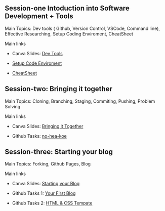 ## Session-one Intoduction into Software Development + Tools
Main Topics: Dev tools ( Github, Version Control, VSCode, Command line), Effective Researching, Setup Coding Enviroment, CheatSheet

Main links
* Canva Slides: [Dev Tools](https://www.canva.com/design/DAD0yasIplc/M9LfksTwl9Ze0waJTwUEZw/view?utm_content=DAD0yasIplc&utm_campaign=designshare&utm_medium=link&utm_source=sharebutton) 

* [Setup Code Enviroment](https://docs.google.com/document/d/1lqP4RruBuC6AwVBvWB7Ollzpy17IlhNm3TK1qTpS0TI/edit?usp=sharing)

* [CheatSheet](https://docs.google.com/document/d/1tZpUzmZBLZN4Dvw_XObpJUhbahRc4dIM_aDiNtYXFJ4/edit?usp=sharing)

## Session-two: Bringing it together 
Main Topics: Cloning, Branching, Staging, Commiting, Pushing, Problem Solving

Main links
* Canva Slides: [Bringing it Together](https://www.canva.com/design/DAD1RtezvCE/rDnyjsiLmAKgwoIxWEBfUw/view?utm_content=DAD1RtezvCE&utm_campaign=designshare&utm_medium=link&utm_source=sharebutton) 

* Github Tasks: [no-hea-koe](https://github.com/NGEN-Room/no-hea-koe)



## Session-three: Starting your blog 
Main Topics: Forking, Github Pages, Blog

Main links
* Canva Slides: [Starting your Blog](https://www.canva.com/design/DAD1W_Ne6kk/UZ3DgZEK6oZUGXFvRLJZ9w/view?utm_content=DAD1W_Ne6kk&utm_campaign=designshare&utm_medium=link&utm_source=sharebutton) 

* Github Tasks 1: [Your First Blog](https://github.com/NGEN-Room/Your-First-Blog)
* Github Tasks 2: [HTML & CSS Tempate](https://github.com/NGEN-Room/HTML-CSS-Template)
